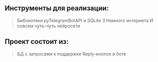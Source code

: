 ## Инструменты для реализации:
> Библиотеки pyTelegramBotAPI и SQLite 3
> Немного интернета
> И совсем чуть-чуть нейросети

## Проект состоит из:
> БД с запросами к поддержке
> Reply-кнопок в боте
>
